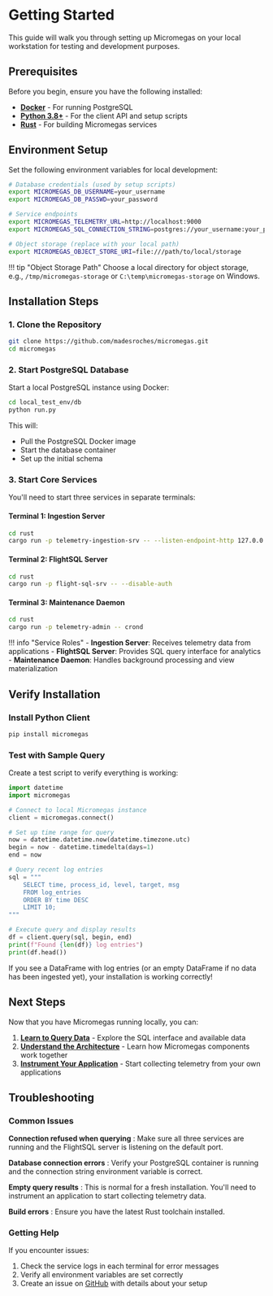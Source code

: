 # Getting Started

This guide will walk you through setting up Micromegas on your local workstation for testing and development purposes.

## Prerequisites

Before you begin, ensure you have the following installed:

- **[Docker](https://www.docker.com/get-started/)** - For running PostgreSQL
- **[Python 3.8+](https://www.python.org/downloads/)** - For the client API and setup scripts
- **[Rust](https://www.rust-lang.org/tools/install)** - For building Micromegas services

## Environment Setup

Set the following environment variables for local development:

```bash
# Database credentials (used by setup scripts)
export MICROMEGAS_DB_USERNAME=your_username
export MICROMEGAS_DB_PASSWD=your_password

# Service endpoints
export MICROMEGAS_TELEMETRY_URL=http://localhost:9000
export MICROMEGAS_SQL_CONNECTION_STRING=postgres://your_username:your_password@localhost:5432

# Object storage (replace with your local path)
export MICROMEGAS_OBJECT_STORE_URI=file:///path/to/local/storage
```

!!! tip "Object Storage Path"
    Choose a local directory for object storage, e.g., `/tmp/micromegas-storage` or `C:\temp\micromegas-storage` on Windows.

## Installation Steps

### 1. Clone the Repository

```bash
git clone https://github.com/madesroches/micromegas.git
cd micromegas
```

### 2. Start PostgreSQL Database

Start a local PostgreSQL instance using Docker:

```bash
cd local_test_env/db
python run.py
```

This will:
- Pull the PostgreSQL Docker image
- Start the database container
- Set up the initial schema

### 3. Start Core Services

You'll need to start three services in separate terminals:

#### Terminal 1: Ingestion Server
```bash
cd rust
cargo run -p telemetry-ingestion-srv -- --listen-endpoint-http 127.0.0.1:9000
```

#### Terminal 2: FlightSQL Server
```bash
cd rust
cargo run -p flight-sql-srv -- --disable-auth
```

#### Terminal 3: Maintenance Daemon
```bash
cd rust
cargo run -p telemetry-admin -- crond
```

!!! info "Service Roles"
    - **Ingestion Server**: Receives telemetry data from applications
    - **FlightSQL Server**: Provides SQL query interface for analytics
    - **Maintenance Daemon**: Handles background processing and view materialization

## Verify Installation

### Install Python Client

```bash
pip install micromegas
```

### Test with Sample Query

Create a test script to verify everything is working:

```python
import datetime
import micromegas

# Connect to local Micromegas instance
client = micromegas.connect()

# Set up time range for query
now = datetime.datetime.now(datetime.timezone.utc)
begin = now - datetime.timedelta(days=1)
end = now

# Query recent log entries
sql = """
    SELECT time, process_id, level, target, msg
    FROM log_entries
    ORDER BY time DESC
    LIMIT 10;
"""

# Execute query and display results
df = client.query(sql, begin, end)
print(f"Found {len(df)} log entries")
print(df.head())
```

If you see a DataFrame with log entries (or an empty DataFrame if no data has been ingested yet), your installation is working correctly!

## Next Steps

Now that you have Micromegas running locally, you can:

1. **[Learn to Query Data](query-guide/index.md)** - Explore the SQL interface and available data
2. **[Understand the Architecture](architecture/index.md)** - Learn how Micromegas components work together
3. **[Instrument Your Application](query-guide/python-api.md)** - Start collecting telemetry from your own applications

## Troubleshooting

### Common Issues

**Connection refused when querying**
: Make sure all three services are running and the FlightSQL server is listening on the default port.

**Database connection errors**
: Verify your PostgreSQL container is running and the connection string environment variable is correct.

**Empty query results**
: This is normal for a fresh installation. You'll need to instrument an application to start collecting telemetry data.

**Build errors**
: Ensure you have the latest Rust toolchain installed.

### Getting Help

If you encounter issues:

1. Check the service logs in each terminal for error messages
2. Verify all environment variables are set correctly
3. Create an issue on [GitHub](https://github.com/madesroches/micromegas/issues) with details about your setup
